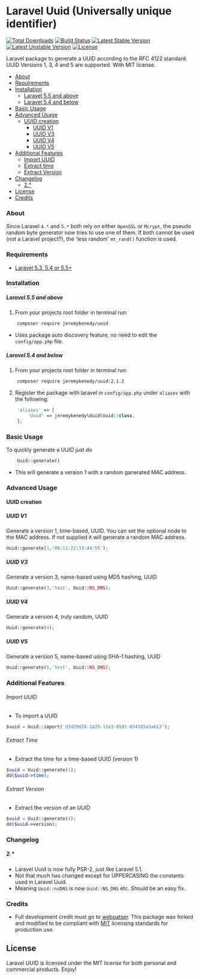 # Laravel Uuid (Universally unique identifier)

[![Total Downloads](https://poser.pugx.org/jeremykenedy/uuid/d/total.svg)](https://packagist.org/packages/jeremykenedy/uuid)
[![Build Status](https://travis-ci.org/jeremykenedy/laravel-uuid.svg?branch=master)](http://travis-ci.org/jeremykenedy/laravel-uuid)
[![Latest Stable Version](https://poser.pugx.org/jeremykenedy/uuid/v/stable.svg)](https://packagist.org/packages/jeremykenedy/uuid)
[![Latest Unstable Version](https://poser.pugx.org/jeremykenedy/uuid/v/unstable.svg)](https://packagist.org/packages/jeremykenedy/uuid)
[![License](https://poser.pugx.org/jeremykenedy/uuid/license.svg)](https://raw.githubusercontent.com/jeremykenedy/laravel-auth/LICENSE)

Laravel package to generate a UUID according to the RFC 4122 standard. UUID Versions 1, 3, 4 and 5 are supported. With MIT license.

- [About](#about)
- [Requirements](#requirements)
- [Installation](#installation)
    - [Laravel 5.5 and above](#laravel-55-and-above)
    - [Laravel 5.4 and below](#laravel-54-and-below)
- [Basic Usage](#basic-usage)
- [Advanced Usage](#advanced-usage)
    - [UUID creation](#uuid-creation)
        - [UUID V1](#uuid-v1)
        - [UUID V3](#uuid-v3)
        - [UUID V4](#uuid-v4)
        - [UUID V5](#uuid-v5)
- [Additional Features](#additional-features)
    - [Import UUID](#import-uuid)
    - [Extract time](#extract-time)
    - [Extract Version](#extract-version)
- [Changelog](#changelog)
    - [2.*](#2.*)
- [License](#license)
- [Credits](#credits)

### About
Since Laravel `4.*` and `5.*` both rely on either `OpenSSL` or `Mcrypt`, the pseudo random byte generator now tries to use one of them. If both cannot be used (not a Laravel project?), the 'less random' `mt_rand()` function is used.

### Requirements
* [Laravel 5.3, 5.4 or 5.5+](https://laravel.com/docs/installation)

### Installation

##### Laravel 5.5 and above
1. From your projects root folder in terminal run:

```bash
    composer require jeremykenedy/uuid
```

* Uses package auto discovery feature, no need to edit the `config/app.php` file.

##### Laravel 5.4 and below
1. From your projects root folder in terminal run:

```bash
    composer require jeremykenedy/uuid:2.1.2
```

2. Register the package with laravel in `config/app.php` under `aliases` with the following:

```php
    'aliases' => [
        'Uuid' => jeremykenedy\Uuid\Uuid::class,
    ];
```

### Basic Usage

To quickly generate a UUID just do

```php
    Uuid::generate()
```
* This will generate a version 1 with a random ganerated MAC address.

### Advanced Usage

#### UUID creation

##### UUID V1
Generate a version 1, time-based, UUID. You can set the optional node to the MAC address. If not supplied it will generate a random MAC address.

```php
Uuid::generate(1,'00:11:22:33:44:55');
```

##### UUID V3
Generate a version 3, name-based using MD5 hashing, UUID

```php
Uuid::generate(3,'test', Uuid::NS_DNS);
```

##### UUID V4
Generate a version 4, truly random, UUID

```php
Uuid::generate(4);
```

##### UUID V5
Generate a version 5, name-based using SHA-1 hashing, UUID

```php
Uuid::generate(5,'test', Uuid::NS_DNS);
```

### Additional Features
###### Import UUID
* To import a UUID

```php
$uuid = Uuid::import('d3d29d70-1d25-11e3-8591-034165a3a613');
```

###### Extract Time
* Extract the time for a time-based UUID (version 1)

```php
$uuid = Uuid::generate(1);
dd($uuid->time);
```

###### Extract Version
* Extract the version of an UUID

```php
$uuid = Uuid::generate(4);
dd($uuid->version);
````

### Changelog
##### 2.*
* Laravel Uuid is now fully PSR-2, just like Laravel 5.1.
* Not that much has changed except for UPPERCASING the constants used in Laravel Uuid.
* Meaning `Uuid::nsDNS` is now `Uuid::NS_DNS` etc. Should be an easy fix.

### Credits
* Full development credit must go to [webpatser](https://github.com/webpatser). This package was forked and modified to be compliant with [MIT](https://opensource.org/licenses/MIT) licensing standards for production use.

## License
Laravel UUID is licensed under the MIT license for both personal and commercial products. Enjoy!

